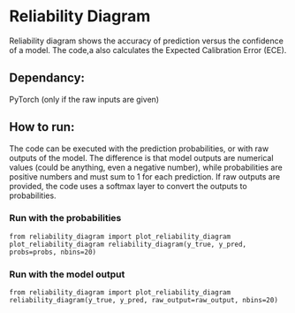 # Reliability Diagram

Reliability diagram shows the accuracy of prediction versus the confidence of a model. The code,a also calculates the Expected Calibration Error (ECE).

## Dependancy:
PyTorch (only if the raw inputs are given)

## How to run:
The code can be executed with the prediction probabilities, or with raw outputs of the model. The difference is that model outputs are numerical values (could be anything, even a negative number), while probabilities are positive numbers and must sum to 1 for each prediction. If raw outputs are provided, the code uses a softmax layer to convert the outputs to probabilities.

### Run with the probabilities
```
from reliability_diagram import plot_reliability_diagram
plot_reliability_diagram reliability_diagram(y_true, y_pred, probs=probs, nbins=20)
```

### Run with the model output 
```
from reliability_diagram import plot_reliability_diagram
reliability_diagram(y_true, y_pred, raw_output=raw_output, nbins=20)
```
